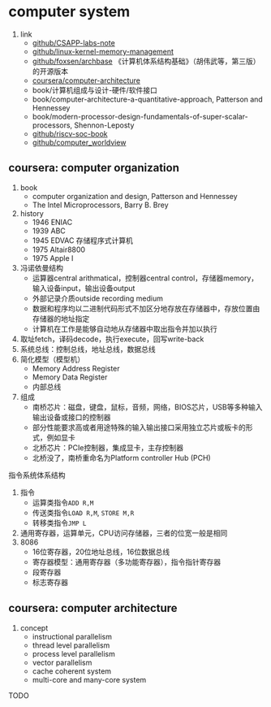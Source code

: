 # computer system

1. link
   * [github/CSAPP-labs-note](https://github.com/Exely/CSAPP-Labs)
   * [github/linux-kernel-memory-management](https://github.com/0voice/kernel_memory_management)
   * [github/foxsen/archbase](https://github.com/foxsen/archbase) 《计算机体系结构基础》（胡伟武等，第三版）的开源版本
   * [coursera/computer-architecture](https://www.coursera.org/learn/comparch)
   * book/计算机组成与设计-硬件/软件接口
   * book/computer-architecture-a-quantitative-approach, Patterson and Hennessey
   * book/modern-processor-design-fundamentals-of-super-scalar-processors, Shennon-Leposty
   * [github/riscv-soc-book](https://github.com/cnrv/riscv-soc-book)
   * [github/computer_worldview](https://github.com/fawdlstty/computer_worldview)

## coursera: computer organization

1. book
   * computer organization and design, Patterson and Hennessey
   * The Intel Microprocessors, Barry B. Brey
2. history
   * 1946 ENIAC
   * 1939 ABC
   * 1945 EDVAC 存储程序式计算机
   * 1975 Altair8800
   * 1975 Apple I
3. 冯诺依曼结构
   * 运算器central arithmatical，控制器central control，存储器memory，输入设备input，输出设备output
   * 外部记录介质outside recording medium
   * 数据和程序均以二进制代码形式不加区分地存放在存储器中，存放位置由存储器的地址指定
   * 计算机在工作是能够自动地从存储器中取出指令并加以执行
4. 取址fetch，译码decode，执行execute，回写write-back
5. 系统总线：控制总线，地址总线，数据总线
6. 简化模型（模型机）
   * Memory Address Register
   * Memory Data Register
   * 内部总线
7. 组成
   * 南桥芯片：磁盘，键盘，鼠标，音频，网络，BIOS芯片，USB等多种输入输出设备或接口的控制器
   * 部分性能要求高或者用途特殊的输入输出接口采用独立芯片或板卡的形式，例如显卡
   * 北桥芯片：PCIe控制器，集成显卡，主存控制器
   * 北桥没了，南桥重命名为Platform controller Hub (PCH)

指令系统体系结构

1. 指令
   * 运算类指令`ADD R,M`
   * 传送类指令`LOAD R,M`, `STORE M,R`
   * 转移类指令`JMP L`
2. 通用寄存器，运算单元，CPU访问存储器，三者的位宽一般是相同
3. 8086
   * 16位寄存器，20位地址总线，16位数据总线
   * 寄存器模型：通用寄存器（多功能寄存器），指令指针寄存器
   * 段寄存器
   * 标志寄存器

## coursera: computer architecture

1. concept
   * instructional parallelism
   * thread level parallelism
   * process level parallelism
   * vector parallelism
   * cache coherent system
   * multi-core and many-core system

TODO
